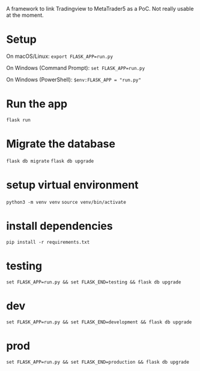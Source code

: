 A framework to link Tradingview to MetaTrader5 as a PoC. Not really usable at the moment.


# Setup
On macOS/Linux:
`export FLASK_APP=run.py`

On Windows (Command Prompt):
`set FLASK_APP=run.py`

On Windows (PowerShell):
`$env:FLASK_APP = "run.py"`

# Run the app
`flask run` 

# Migrate the database
`flask db migrate`
`flask db upgrade`

# setup virtual environment
`python3 -m venv venv`
`source venv/bin/activate`

# install dependencies
`pip install -r requirements.txt`


# testing
`set FLASK_APP=run.py && set FLASK_END=testing && flask db upgrade`

# dev
`set FLASK_APP=run.py && set FLASK_END=development && flask db upgrade`

# prod
`set FLASK_APP=run.py && set FLASK_END=production && flask db upgrade`